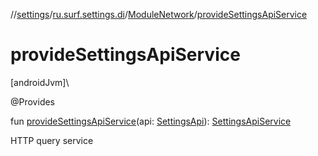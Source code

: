 //[settings](../../../index.md)/[ru.surf.settings.di](../index.md)/[ModuleNetwork](index.md)/[provideSettingsApiService](provide-settings-api-service.md)

# provideSettingsApiService

[androidJvm]\

@Provides

fun [provideSettingsApiService](provide-settings-api-service.md)(api: [SettingsApi](../../ru.surf.settings.services.api/-settings-api/index.md)): [SettingsApiService](../../ru.surf.settings.services.apiService/-settings-api-service/index.md)

HTTP query service

